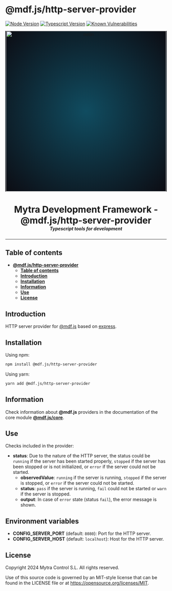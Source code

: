 # **@mdf.js/http-server-provider**

[![Node Version](https://img.shields.io/static/v1?style=flat\&logo=node.js\&logoColor=green\&label=node\&message=%3E=20\&color=blue)](https://nodejs.org/en/)
[![Typescript Version](https://img.shields.io/static/v1?style=flat\&logo=typescript\&label=Typescript\&message=5.4\&color=blue)](https://www.typescriptlang.org/)
[![Known Vulnerabilities](https://img.shields.io/static/v1?style=flat\&logo=snyk\&label=Vulnerabilities\&message=0\&color=300A98F)](https://snyk.io/package/npm/snyk)

<!-- markdownlint-disable MD033 MD041 -->

<p align="center">
  <div style="text-align:center;background-image:radial-gradient(circle farthest-corner at 50% 50%, #104c60, #0c0c13);">
    <img src="https://assets.website-files.com/626a3ef32d23835d9b2e4532/6290ab1e2d3e0d922913a6e3_digitalizacion_ENG.svg"alt="netin"width="500">
  </div>
</p>

<h1 style="text-align:center;margin-bottom:0">Mytra Development Framework - @mdf.js/http-server-provider </h1>
<h5 style="text-align:center;margin-top:0">Typescript tools for development</h5>

<!-- markdownlint-enable MD033 -->

***

## **Table of contents**

- [**@mdf.js/http-server-provider**](#mdfjshttp-server-provider)
  - [**Table of contents**](#table-of-contents)
  - [**Introduction**](#introduction)
  - [**Installation**](#installation)
  - [**Information**](#information)
  - [**Use**](#use)
  - [**License**](#license)

## **Introduction**

HTTP server provider for [@mdf.js](https://mytracontrol.github.io/mdf.js/) based on [express](https://www.npmjs.com/package/express).

## **Installation**

Using npm:

```bash
npm install @mdf.js/http-server-provider
```

Using yarn:

```bash
yarn add @mdf.js/http-server-provider
```

## **Information**

Check information about **@mdf.js** providers in the documentation of the core module [**@mdf.js/core**](https://mytracontrol.github.io/mdf.js/modules/_mdf_js_core.html).

## **Use**

Checks included in the provider:

- **status**: Due to the nature of the HTTP server, the status could be `running` if the server has been started properly, `stopped` if the server has been stopped or is not initialized, or `error` if the server could not be started.
  - **observedValue**: `running` if the server is running, `stopped` if the server is stopped, or `error` if the server could not be started.
  - **status**: `pass` if the server is running, `fail` could not be started or `warn` if the server is stopped.
  - **output**: In case of `error` state (status `fail`), the error message is shown.

## **Environment variables**

- **CONFIG\_SERVER\_PORT** (default: `8080`): Port for the HTTP server.
- **CONFIG\_SERVER\_HOST** (default: `localhost`): Host for the HTTP server.

## **License**

Copyright 2024 Mytra Control S.L. All rights reserved.

Use of this source code is governed by an MIT-style license that can be found in the LICENSE file or at <https://opensource.org/licenses/MIT>.

